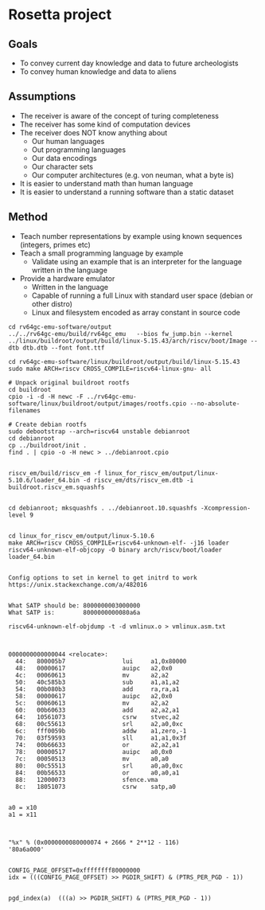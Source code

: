 # Rosetta project

## Goals

* To convey current day knowledge and data to future archeologists
* To convey human knowledge and data to aliens

## Assumptions

* The receiver is aware of the concept of turing completeness
* The receiver has some kind of computation devices
* The receiver does NOT know anything about
  * Our human languages
  * Out programming languages
  * Our data encodings
  * Our character sets
  * Our computer architectures (e.g. von neuman, what a byte is)
* It is easier to understand math than human language
* It is easier to understand a running software than a static dataset

## Method

* Teach number representations by example using known sequences (integers, primes etc)
* Teach a small programming language by example
  * Validate using an example that is an interpreter for the language written in the language
* Provide a hardware emulator
  * Written in the language
  * Capable of running a full Linux with standard user space (debian or other distro)
  * Linux and filesystem encoded as array constant in source code


```
cd rv64gc-emu-software/output
../../rv64gc-emu/build/rv64gc_emu   --bios fw_jump.bin --kernel ../linux/buildroot/output/build/linux-5.15.43/arch/riscv/boot/Image --dtb dtb.dtb --font font.ttf

cd rv64gc-emu-software/linux/buildroot/output/build/linux-5.15.43
sudo make ARCH=riscv CROSS_COMPILE=riscv64-linux-gnu- all

# Unpack original buildroot rootfs
cd buildroot
cpio -i -d -H newc -F ../rv64gc-emu-software/linux/buildroot/output/images/rootfs.cpio --no-absolute-filenames

# Create debian rootfs
sudo debootstrap --arch=riscv64 unstable debianroot
cd debianroot
cp ../buildroot/init .
find . | cpio -o -H newc > ../debianroot.cpio


riscv_em/build/riscv_em -f linux_for_riscv_em/output/linux-5.10.6/loader_64.bin -d riscv_em/dts/riscv_em.dtb -i buildroot.riscv_em.squashfs 


cd debianroot; mksquashfs . ../debianroot.10.squashfs -Xcompression-level 9


cd linux_for_riscv_em/output/linux-5.10.6
make ARCH=riscv CROSS_COMPILE=riscv64-unknown-elf- -j16 loader
riscv64-unknown-elf-objcopy -O binary arch/riscv/boot/loader loader_64.bin


Config options to set in kernel to get initrd to work
https://unix.stackexchange.com/a/482016


What SATP should be: 8000000003000000
What SATP is:        8000000000080a6a

riscv64-unknown-elf-objdump -t -d vmlinux.o > vmlinux.asm.txt



0000000000000044 <relocate>:
  44:   800005b7                lui     a1,0x80000
  48:   00000617                auipc   a2,0x0
  4c:   00060613                mv      a2,a2
  50:   40c585b3                sub     a1,a1,a2
  54:   00b080b3                add     ra,ra,a1
  58:   00000617                auipc   a2,0x0
  5c:   00060613                mv      a2,a2
  60:   00b60633                add     a2,a2,a1
  64:   10561073                csrw    stvec,a2
  68:   00c55613                srl     a2,a0,0xc
  6c:   fff0059b                addw    a1,zero,-1
  70:   03f59593                sll     a1,a1,0x3f
  74:   00b66633                or      a2,a2,a1
  78:   00000517                auipc   a0,0x0
  7c:   00050513                mv      a0,a0
  80:   00c55513                srl     a0,a0,0xc
  84:   00b56533                or      a0,a0,a1
  88:   12000073                sfence.vma
  8c:   18051073                csrw    satp,a0


a0 = x10
a1 = x11



"%x" % (0x0000000080000074 + 2666 * 2**12 - 116)
'80a6a000'


CONFIG_PAGE_OFFSET=0xffffffff80000000
idx = (((CONFIG_PAGE_OFFSET) >> PGDIR_SHIFT) & (PTRS_PER_PGD - 1))


pgd_index(a)  (((a) >> PGDIR_SHIFT) & (PTRS_PER_PGD - 1))
```